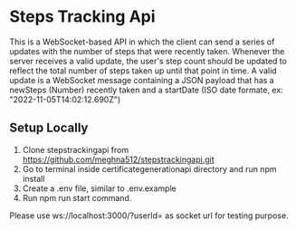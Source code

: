 # Steps Tracking Api
This is a WebSocket-based API in which the client can send a series of updates with the number of steps that were recently taken. Whenever the server receives a valid update, the user's step count should be updated to reflect the total number of steps taken up until that point in time. A valid update is a WebSocket message containing a JSON payload that has a newSteps (Number) recently taken and a startDate (ISO date formate,  ex: "2022-11-05T14:02:12.690Z") 

## Setup Locally
1. Clone stepstrackingapi from https://github.com/meghna512/stepstrackingapi.git
2. Go to terminal inside certificategenerationapi directory and run npm install
3. Create a .env file, similar to .env.example
4. Run npm run start command.

Please use ws://localhost:3000/?userId=<user-id> as socket url for testing purpose.
